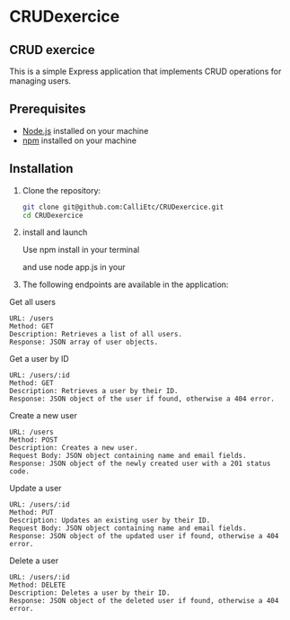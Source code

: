 # CRUDexercice

## CRUD exercice

This is a simple Express application that implements CRUD operations for managing users.

## Prerequisites

- [Node.js](https://nodejs.org/) installed on your machine
- [npm](https://www.npmjs.com/) installed on your machine

## Installation

1. Clone the repository:

   ```bash
   git clone git@github.com:CalliEtc/CRUDexercice.git
   cd CRUDexercice

2. install and launch

    Use npm install in your terminal
    
    and use node app.js in your

3. The following endpoints are available in the application:

Get all users

    URL: /users
    Method: GET
    Description: Retrieves a list of all users.
    Response: JSON array of user objects.
    
Get a user by ID

    URL: /users/:id
    Method: GET
    Description: Retrieves a user by their ID.
    Response: JSON object of the user if found, otherwise a 404 error.
    
Create a new user

    URL: /users
    Method: POST
    Description: Creates a new user.
    Request Body: JSON object containing name and email fields.
    Response: JSON object of the newly created user with a 201 status code.
    
Update a user

    URL: /users/:id
    Method: PUT
    Description: Updates an existing user by their ID.
    Request Body: JSON object containing name and email fields.
    Response: JSON object of the updated user if found, otherwise a 404 error.
    
Delete a user

    URL: /users/:id
    Method: DELETE
    Description: Deletes a user by their ID.
    Response: JSON object of the deleted user if found, otherwise a 404 error.

